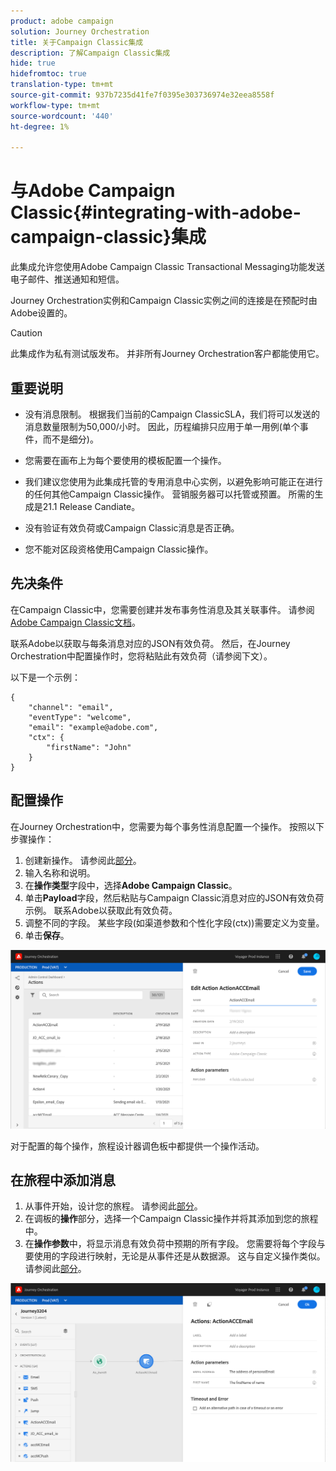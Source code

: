 ```yaml
---
product: adobe campaign
solution: Journey Orchestration
title: 关于Campaign Classic集成
description: 了解Campaign Classic集成
hide: true
hidefromtoc: true
translation-type: tm+mt
source-git-commit: 937b7235d41fe7f0395e303736974e32eea8558f
workflow-type: tm+mt
source-wordcount: '440'
ht-degree: 1%

---
```



# 与Adobe Campaign Classic{#integrating-with-adobe-campaign-classic}集成

此集成允许您使用Adobe Campaign Classic Transactional Messaging功能发送电子邮件、推送通知和短信。

Journey Orchestration实例和Campaign Classic实例之间的连接是在预配时由Adobe设置的。

>[!CAUTION]
>
> 此集成作为私有测试版发布。 并非所有Journey Orchestration客户都能使用它。

## 重要说明

* 没有消息限制。 根据我们当前的Campaign ClassicSLA，我们将可以发送的消息数量限制为50,000/小时。 因此，历程编排只应用于单一用例(单个事件，而不是细分)。

* 您需要在画布上为每个要使用的模板配置一个操作。

* 我们建议您使用为此集成托管的专用消息中心实例，以避免影响可能正在进行的任何其他Campaign Classic操作。 营销服务器可以托管或预置。 所需的生成是21.1 Release Candiate。

* 没有验证有效负荷或Campaign Classic消息是否正确。

* 您不能对区段资格使用Campaign Classic操作。

## 先决条件

在Campaign Classic中，您需要创建并发布事务性消息及其关联事件。 请参阅[Adobe Campaign Classic文档](https://experienceleague.adobe.com/docs/campaign-classic/using/transactional-messaging/introduction/about-transactional-messaging.html#transactional-messaging)。

联系Adobe以获取与每条消息对应的JSON有效负荷。 然后，在Journey Orchestration中配置操作时，您将粘贴此有效负荷（请参阅下文）。

以下是一个示例：

```
{
    "channel": "email",
    "eventType": "welcome",
    "email": "example@adobe.com",
    "ctx": {
        "firstName": "John"
    }
}
```

## 配置操作

在Journey Orchestration中，您需要为每个事务性消息配置一个操作。 按照以下步骤操作：

1. 创建新操作。 请参阅此[部分](../action/action.md)。
1. 输入名称和说明。
1. 在&#x200B;**操作类型**&#x200B;字段中，选择&#x200B;**Adobe Campaign Classic**。
1. 单击&#x200B;**Payload**&#x200B;字段，然后粘贴与Campaign Classic消息对应的JSON有效负荷示例。 联系Adobe以获取此有效负荷。
1. 调整不同的字段。 某些字段(如渠道参数和个性化字段(ctx))需要定义为变量。
1. 单击&#x200B;**保存**。

![](../assets/accintegration1.png)

对于配置的每个操作，旅程设计器调色板中都提供一个操作活动。

## 在旅程中添加消息

1. 从事件开始，设计您的旅程。 请参阅此[部分](../building-journeys/journey.md)。
1. 在调板的&#x200B;**操作**&#x200B;部分，选择一个Campaign Classic操作并将其添加到您的旅程中。
1. 在&#x200B;**操作参数**&#x200B;中，将显示消息有效负荷中预期的所有字段。 您需要将每个字段与要使用的字段进行映射，无论是从事件还是从数据源。 这与自定义操作类似。 请参阅此[部分](../building-journeys/using-custom-actions.md)。

![](../assets/accintegration2.png)

